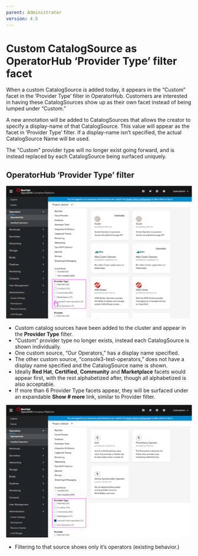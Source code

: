 ```yaml
---
parent: Administrator
version: 4.5
---
```


# Custom CatalogSource as OperatorHub ‘Provider Type’ filter facet

When a custom CatalogSource is added today, it appears in the “Custom” facet in the ‘Provider Type’ filter in OperatorHub. Customers are interested in having these CatalogSources show up as their own facet instead of being lumped under “Custom.”

A new annotation will be added to CatalogSources that allows the creator to specify a display-name of that CatalogSource. This value will appear as the facet in ‘Provider Type’ filter. If a display-name isn’t specified, the actual CatalogSource Name will be used.

The "Custom" provider type will no longer exist going forward, and is instead replaced by each CatalogSource being surfaced uniquely. 

## OperatorHub ‘Provider Type’ filter

![OperatorHub Provider Type filter](img/1-1-OH.png)
- Custom catalog sources have been added to the cluster and appear in the **Provider Type** filter.
- “Custom” provider type no longer exists, instead each CatalogSource is shown individually.
- One custom source, “Our Operators,” has a display name specified.
- The other custom source, “console3-test-operators,” does not have a display name specified and the CatalogSource name is shown.
- Ideally **Red Hat**, **Certified**, **Community** and **Marketplace** facets would appear first, with the rest alphabetized after, though all alphabetized is also acceptable.
- If more than 6 Provider Type facets appear, they will be surfaced under an expandable **Show # more** link, similar to Provider filter.

![OperatorHub Provider Type filter selected](img/1-2-OH-providertype.png)
- Filtering to that source shows only it’s operators (existing behavior.)

